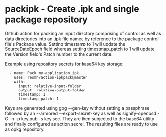 # packipk - Create .ipk and single package repository

Github action for packing an input directory comprising of control as well as data directories into an .ipk file named by reference to the package control file's Package value. Setting timestamp to 1 will update the SourceDateEpoch field whereas setting timestmap_patch to 1 will update the Version field's Patch number to the current date.

Example using repository secrets for base64 key storage:

      - name: Pack my-application.ipk
        uses: resmh/action-ipkpack@master
        with:
          input: relative-input-folder
          output: relative-output-folder
          timestamp: 1
          timestamp_patch: 1
          
Keys are generated using gpg --gen-key without setting a passphrase followed by an --armored --export-secret-key as well as signify-openbsd -G -n -p key.pub -s key.sec. They are then subjected to the base64 utility and finally configured as action secret. The resulting files are ready to use as opkg repository.
